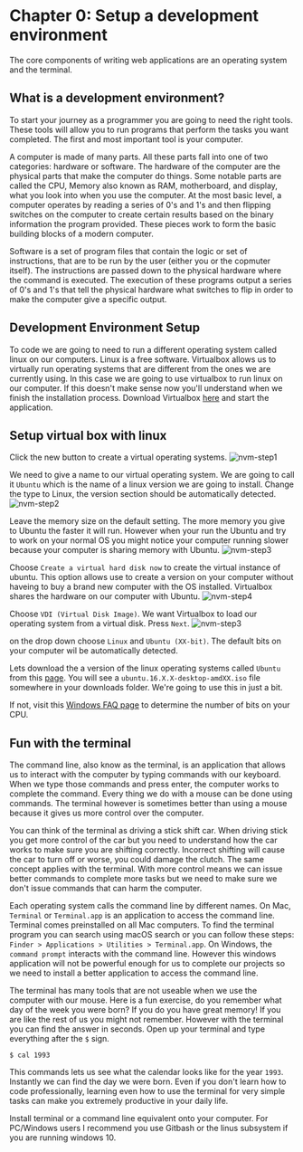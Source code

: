 # Chapter 0: Setup a development environment
The core components of writing web applications are an operating system and the terminal.

## What is a development environment?
To start your journey as a programmer you are going to need the right tools. These tools will allow you to run programs that perform the tasks you want completed. The first and most important tool is your computer.

A computer is made of many parts. All these parts fall into one of two categories: hardware or software. The hardware of the computer are the physical parts that make the computer do things. Some notable parts are called the CPU, Memory also known as RAM, motherboard, and display, what you look into when you use the computer. At the most basic level, a computer operates by reading a series of 0's and 1's and then flipping switches on the computer to create certain results based on the binary information the program provided. These pieces work to form the basic building blocks of a modern computer.

Software is a set of program files that contain the logic or set of instructions, that are to be run by the user (either you or the copmuter itself). The instructions are passed down to the physical hardware where the command is executed. The execution of these programs output a series of 0's and 1's that tell the physical hardware what switches to flip in order to make the computer give a specific output. 


## Development Environment Setup
To code we are going to need to run a different operating system called linux on our computers. Linux is a free software. Virtualbox allows us to virtually run operating systems that are different from the ones we are currently using. In this case we are going to use virtualbox to run linux on our computer. If this doesn't make sense now you'll understand when we finish the installation process. Download Virtualbox [here](https://virtualbox.org/wiki/Downloads) and start the application.


## Setup virtual box with linux
Click the new button to create a virtual operating systems. 
![nvm-step1](https://cdn.rawgit.com/nodox/fsbc-images/feat-dev/virtualbox-linux-installation/finals/final-p0-step1.png)


We need to give a name to our virtual operating system. We are going to call it `Ubuntu` which is the name of a linux version we are going to install. Change the type to Linux, the version section should be automatically detected. 
![nvm-step2](https://cdn.rawgit.com/nodox/fsbc-images/feat-dev/virtualbox-linux-installation/finals/final-p0-step2.png)

Leave the memory size on the default setting. The more memory you give to Ubuntu the faster it will run. However when your run the Ubuntu and try to  work on your normal OS you might notice your computer running slower because your computer is sharing memory with Ubuntu.
![nvm-step3](https://cdn.rawgit.com/nodox/fsbc-images/feat-dev/virtualbox-linux-installation/finals/final-p0-step3.png)

Choose `Create a virtual hard disk now` to create the virtual instance of ubuntu. This option allows use to create a version on your computer without haveing to buy a brand new computer with the OS installed. Virtualbox shares the hardware on our computer with Ubuntu.
![nvm-step4](https://cdn.rawgit.com/nodox/fsbc-images/feat-dev/virtualbox-linux-installation/finals/final-p0-step4.png)


Choose `VDI (Virtual Disk Image)`. We want Virtualbox  to load our operating system from a virtual disk. Press `Next`.
![nvm-step3](https://cdn.rawgit.com/nodox/fsbc-images/feat-dev/virtualbox-linux-installation/finals/final-p0-step5.png)








on the drop down choose `Linux` and `Ubuntu (XX-bit)`. The default bits on your computer wil be automatically detected. 




Lets download the a version of the linux operating systems called `Ubuntu` from this [page](https://www.ubuntu.com/downloads/desktop). You will see a `ubuntu.16.X.X-desktop-amdXX.iso` file somewhere in your downloads folder. We're going to use this in just a bit.









If not, visit this [Windows FAQ page](https://support.microsoft.com/en-us/help/15056/windows-7-32-64-bit-faq) to determine the number of bits on your CPU. 







## Fun with the terminal
The command line, also know as the terminal, is an application that allows us to interact with the computer by typing commands with our keyboard. When we type those commands and press enter, the computer works to complete the command. Every thing we do with a mouse can be done using commands. The terminal however is sometimes better than using a mouse because it gives us more control over the computer.

You can think of the terminal as driving a stick shift car. When driving stick you get more control of the car but you need to understand how the car works to make sure you are shifting correctly. Incorrect shifting will cause the car to turn off or worse, you could damage the clutch. The same concept applies with the terminal. With more control means we can issue better commands to complete more tasks but we need to make sure we don't issue commands that can harm the computer. 
 
Each operating system calls the command line by different names. On Mac, `Terminal` or `Terminal.app` is an application to access the command line. Terminal comes preinstalled on all Mac computers. To find the terminal program you can search using macOS search or you can follow these steps: `Finder > Applications > Utilities > Terminal.app`. On Windows, the `command prompt` interacts with the command line. However this windows application will not be powerful enough for us to complete our projects so we need to install a better application to access the command line.


The terminal has many tools that are not useable when we use the computer with our mouse. Here is a fun exercise, do you remember what day of the week you were born? If you do you have great memory! If you are like the rest of us you might not remember. However with the terminal you can find the answer in seconds. Open up your terminal and type everything after the `$` sign.

```
$ cal 1993
```

This commands lets us see what the calendar looks like for the year `1993`. Instantly we can find the day we were born. Even if you don't learn how to code professionally, learning even how to use the terminal for very simple tasks can make you extremely productive in your daily life. 

Install terminal or a command line equivalent onto your computer. For PC/Windows users I recommend you use Gitbash or the linus subsystem if you are running windows 10.








